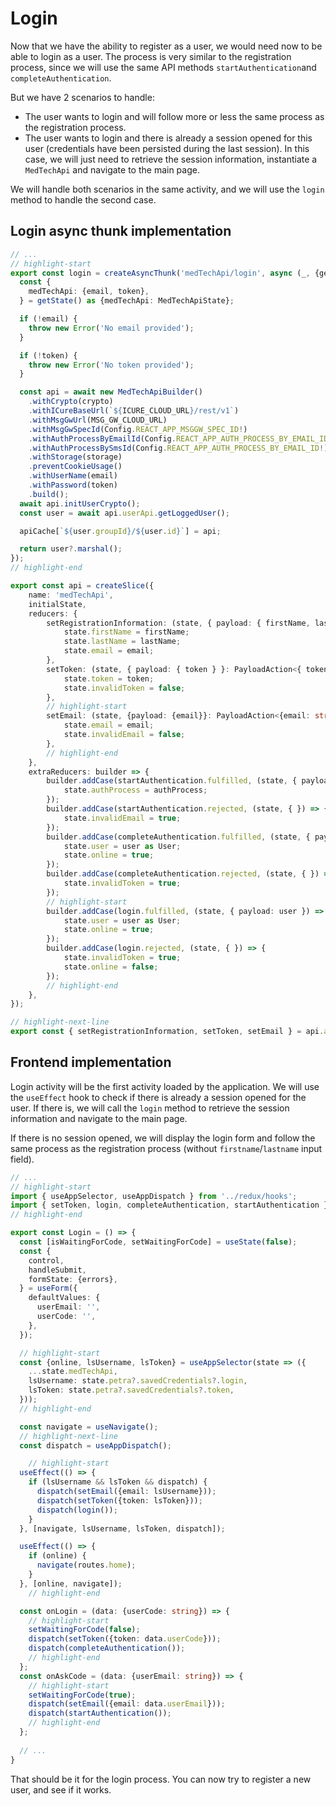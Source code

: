 # Login

Now that we have the ability to register as a user, we would need now to be able to login as a user.
The process is very similar to the registration process, since we will use the same API methods `startAuthentication`and `completeAuthentication`.

But we have 2 scenarios to handle:

- The user wants to login and will follow more or less the same process as the registration process.
- The user wants to login and there is already a session opened for this user (credentials have been persisted during the last session). In this case, we will just need to retrieve the session information, instantiate a `MedTechApi` and navigate to the main page.

We will handle both scenarios in the same activity, and we will use the `login` method to handle the second case.

## Login async thunk implementation

```typescript title="/services/api.ts"
// ...
// highlight-start
export const login = createAsyncThunk('medTechApi/login', async (_, {getState}) => {
  const {
    medTechApi: {email, token},
  } = getState() as {medTechApi: MedTechApiState};

  if (!email) {
    throw new Error('No email provided');
  }

  if (!token) {
    throw new Error('No token provided');
  }

  const api = await new MedTechApiBuilder()
    .withCrypto(crypto)
    .withICureBaseUrl(`${ICURE_CLOUD_URL}/rest/v1`)
    .withMsgGwUrl(MSG_GW_CLOUD_URL)
    .withMsgGwSpecId(Config.REACT_APP_MSGGW_SPEC_ID!)
    .withAuthProcessByEmailId(Config.REACT_APP_AUTH_PROCESS_BY_EMAIL_ID!)
    .withAuthProcessBySmsId(Config.REACT_APP_AUTH_PROCESS_BY_EMAIL_ID!)
    .withStorage(storage)
    .preventCookieUsage()
    .withUserName(email)
    .withPassword(token)
    .build();
  await api.initUserCrypto();
  const user = await api.userApi.getLoggedUser();

  apiCache[`${user.groupId}/${user.id}`] = api;

  return user?.marshal();
});
// highlight-end

export const api = createSlice({
    name: 'medTechApi',
    initialState,
    reducers: {
        setRegistrationInformation: (state, { payload: { firstName, lastName, email } }: PayloadAction<{ firstName: string; lastName: string; email: string }>) => {
            state.firstName = firstName;
            state.lastName = lastName;
            state.email = email;
        },
        setToken: (state, { payload: { token } }: PayloadAction<{ token: string }>) => {
            state.token = token;
            state.invalidToken = false;
        },
        // highlight-start
        setEmail: (state, {payload: {email}}: PayloadAction<{email: string}>) => {
            state.email = email;
            state.invalidEmail = false;
        },
        // highlight-end
    },
    extraReducers: builder => {
        builder.addCase(startAuthentication.fulfilled, (state, { payload: authProcess }) => {
            state.authProcess = authProcess;
        });
        builder.addCase(startAuthentication.rejected, (state, { }) => {
            state.invalidEmail = true;
        });
        builder.addCase(completeAuthentication.fulfilled, (state, { payload: user }) => {
            state.user = user as User;
            state.online = true;
        });
        builder.addCase(completeAuthentication.rejected, (state, { }) => {
            state.invalidToken = true;
        });
        // highlight-start
        builder.addCase(login.fulfilled, (state, { payload: user }) => {
            state.user = user as User;
            state.online = true;
        });
        builder.addCase(login.rejected, (state, { }) => {
            state.invalidToken = true;
            state.online = false;
        });
        // highlight-end
    },
});

// highlight-next-line
export const { setRegistrationInformation, setToken, setEmail } = api.actions;
```

## Frontend implementation

Login activity will be the first activity loaded by the application. We will use the `useEffect` hook to check if there is already a session opened for the user. If there is, we will call the `login` method to retrieve the session information and navigate to the main page.

If there is no session opened, we will display the login form and follow the same process as the registration process (without `firstname`/`lastname` input field).

```typescript title="/screens/Login.tsx"
// ...
// highlight-start
import { useAppSelector, useAppDispatch } from '../redux/hooks';
import { setToken, login, completeAuthentication, startAuthentication } from '../services/api';
// highlight-end

export const Login = () => {
  const [isWaitingForCode, setWaitingForCode] = useState(false);
  const {
    control,
    handleSubmit,
    formState: {errors},
  } = useForm({
    defaultValues: {
      userEmail: '',
      userCode: '',
    },
  });

  // highlight-start
  const {online, lsUsername, lsToken} = useAppSelector(state => ({
    ...state.medTechApi,
    lsUsername: state.petra?.savedCredentials?.login,
    lsToken: state.petra?.savedCredentials?.token,
  }));
  // highlight-end

  const navigate = useNavigate();
  // highlight-next-line
  const dispatch = useAppDispatch();

    // highlight-start
  useEffect(() => {
    if (lsUsername && lsToken && dispatch) {
      dispatch(setEmail({email: lsUsername}));
      dispatch(setToken({token: lsToken}));
      dispatch(login());
    }
  }, [navigate, lsUsername, lsToken, dispatch]);

  useEffect(() => {
    if (online) {
      navigate(routes.home);
    }
  }, [online, navigate]);
    // highlight-end

  const onLogin = (data: {userCode: string}) => {
    // highlight-start
    setWaitingForCode(false);
    dispatch(setToken({token: data.userCode}));
    dispatch(completeAuthentication());
    // highlight-end
  };
  const onAskCode = (data: {userEmail: string}) => {
    // highlight-start
    setWaitingForCode(true);
    dispatch(setEmail({email: data.userEmail}));
    dispatch(startAuthentication());
    // highlight-end
  };
  
  // ...
}
```

That should be it for the login process. You can now try to register a new user, and see if it works.
